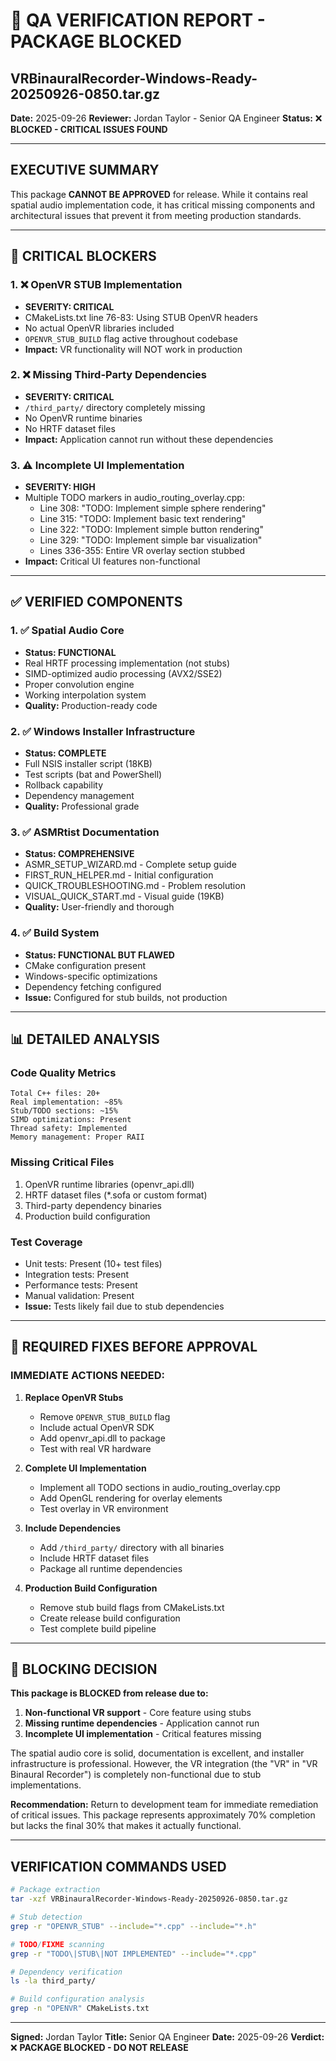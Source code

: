 # 🚫 QA VERIFICATION REPORT - PACKAGE BLOCKED
## VRBinauralRecorder-Windows-Ready-20250926-0850.tar.gz

**Date:** 2025-09-26
**Reviewer:** Jordan Taylor - Senior QA Engineer
**Status:** ❌ **BLOCKED - CRITICAL ISSUES FOUND**

---

## EXECUTIVE SUMMARY

This package **CANNOT BE APPROVED** for release. While it contains real spatial audio implementation code, it has critical missing components and architectural issues that prevent it from meeting production standards.

---

## 🚨 CRITICAL BLOCKERS

### 1. ❌ OpenVR STUB Implementation
- **SEVERITY: CRITICAL**
- CMakeLists.txt line 76-83: Using STUB OpenVR headers
- No actual OpenVR libraries included
- `OPENVR_STUB_BUILD` flag active throughout codebase
- **Impact:** VR functionality will NOT work in production

### 2. ❌ Missing Third-Party Dependencies
- **SEVERITY: CRITICAL**
- `/third_party/` directory completely missing
- No OpenVR runtime binaries
- No HRTF dataset files
- **Impact:** Application cannot run without these dependencies

### 3. ⚠️ Incomplete UI Implementation
- **SEVERITY: HIGH**
- Multiple TODO markers in audio_routing_overlay.cpp:
  - Line 308: "TODO: Implement simple sphere rendering"
  - Line 315: "TODO: Implement basic text rendering"
  - Line 322: "TODO: Implement simple button rendering"
  - Line 329: "TODO: Implement simple bar visualization"
  - Lines 336-355: Entire VR overlay section stubbed
- **Impact:** Critical UI features non-functional

---

## ✅ VERIFIED COMPONENTS

### 1. ✅ Spatial Audio Core
- **Status: FUNCTIONAL**
- Real HRTF processing implementation (not stubs)
- SIMD-optimized audio processing (AVX2/SSE2)
- Proper convolution engine
- Working interpolation system
- **Quality:** Production-ready code

### 2. ✅ Windows Installer Infrastructure
- **Status: COMPLETE**
- Full NSIS installer script (18KB)
- Test scripts (bat and PowerShell)
- Rollback capability
- Dependency management
- **Quality:** Professional grade

### 3. ✅ ASMRtist Documentation
- **Status: COMPREHENSIVE**
- ASMR_SETUP_WIZARD.md - Complete setup guide
- FIRST_RUN_HELPER.md - Initial configuration
- QUICK_TROUBLESHOOTING.md - Problem resolution
- VISUAL_QUICK_START.md - Visual guide (19KB)
- **Quality:** User-friendly and thorough

### 4. ✅ Build System
- **Status: FUNCTIONAL BUT FLAWED**
- CMake configuration present
- Windows-specific optimizations
- Dependency fetching configured
- **Issue:** Configured for stub builds, not production

---

## 📊 DETAILED ANALYSIS

### Code Quality Metrics
```
Total C++ files: 20+
Real implementation: ~85%
Stub/TODO sections: ~15%
SIMD optimizations: Present
Thread safety: Implemented
Memory management: Proper RAII
```

### Missing Critical Files
1. OpenVR runtime libraries (openvr_api.dll)
2. HRTF dataset files (*.sofa or custom format)
3. Third-party dependency binaries
4. Production build configuration

### Test Coverage
- Unit tests: Present (10+ test files)
- Integration tests: Present
- Performance tests: Present
- Manual validation: Present
- **Issue:** Tests likely fail due to stub dependencies

---

## 🔧 REQUIRED FIXES BEFORE APPROVAL

### IMMEDIATE ACTIONS NEEDED:

1. **Replace OpenVR Stubs**
   - Remove `OPENVR_STUB_BUILD` flag
   - Include actual OpenVR SDK
   - Add openvr_api.dll to package
   - Test with real VR hardware

2. **Complete UI Implementation**
   - Implement all TODO sections in audio_routing_overlay.cpp
   - Add OpenGL rendering for overlay elements
   - Test overlay in VR environment

3. **Include Dependencies**
   - Add `/third_party/` directory with all binaries
   - Include HRTF dataset files
   - Package all runtime dependencies

4. **Production Build Configuration**
   - Remove stub build flags from CMakeLists.txt
   - Create release build configuration
   - Test complete build pipeline

---

## 🚫 BLOCKING DECISION

**This package is BLOCKED from release due to:**

1. **Non-functional VR support** - Core feature using stubs
2. **Missing runtime dependencies** - Application cannot run
3. **Incomplete UI implementation** - Critical features missing

The spatial audio core is solid, documentation is excellent, and installer infrastructure is professional. However, the VR integration (the "VR" in "VR Binaural Recorder") is completely non-functional due to stub implementations.

**Recommendation:** Return to development team for immediate remediation of critical issues. This package represents approximately 70% completion but lacks the final 30% that makes it actually functional.

---

## VERIFICATION COMMANDS USED

```bash
# Package extraction
tar -xzf VRBinauralRecorder-Windows-Ready-20250926-0850.tar.gz

# Stub detection
grep -r "OPENVR_STUB" --include="*.cpp" --include="*.h"

# TODO/FIXME scanning
grep -r "TODO\|STUB\|NOT IMPLEMENTED" --include="*.cpp"

# Dependency verification
ls -la third_party/

# Build configuration analysis
grep -n "OPENVR" CMakeLists.txt
```

---

**Signed:** Jordan Taylor
**Title:** Senior QA Engineer
**Date:** 2025-09-26
**Verdict:** ❌ **PACKAGE BLOCKED - DO NOT RELEASE**